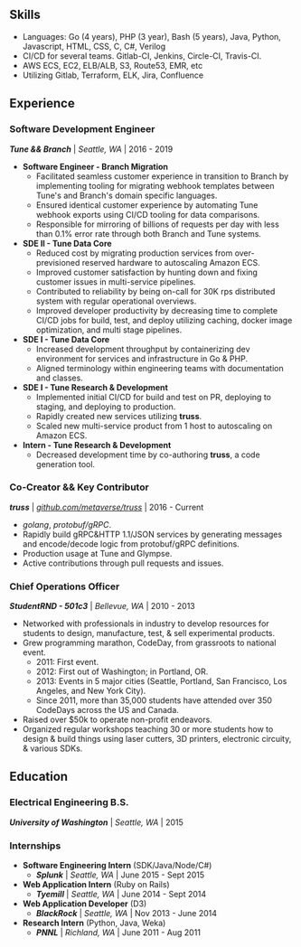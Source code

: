 ## Skills
- Languages: Go (4 years), PHP (3 year), Bash (5 years), Java, Python, Javascript, HTML, CSS, C, C#, Verilog
- CI/CD for several teams. Gitlab-CI, Jenkins, Circle-CI, Travis-CI.
- AWS ECS, EC2, ELB/ALB, S3, Route53, EMR, etc
- Utilizing Gitlab, Terraform, ELK, Jira, Confluence

## Experience

### Software Development Engineer

***Tune && Branch*** | *Seattle, WA* | 2016 - 2019

- **Software Engineer - Branch Migration**
	- Facilitated seamless customer experience in transition to Branch by implementing tooling for migrating webhook templates between Tune's and Branch's domain specific languages.
	- Ensured identical customer experience by automating Tune webhook exports using CI/CD tooling for data comparisons.
	- Responsible for mirroring of billions of requests per day with less than 0.1% error rate through both Branch and Tune systems.
- **SDE II - Tune Data Core**
	- Reduced cost by migrating production services from over-previsioned reserved hardware to autoscaling Amazon ECS.
	- Improved customer satisfaction by hunting down and fixing customer issues in multi-service pipelines.
	- Contributed to reliability by being on-call for 30K rps distributed system with regular operational overviews.
	- Improved developer productivity by decreasing time to complete CI/CD jobs for build, test, and deploy utilizing caching, docker image optimization, and multi stage pipelines.
- **SDE I - Tune Data Core**
	- Increased development throughput by containerizing dev environment for services and infrastructure in Go & PHP.
	- Aligned terminology within engineering teams with documentation and classes.
- **SDE I - Tune Research & Development**
	- Implemented initial CI/CD for build and test on PR, deploying to staging, and deploying to production.
	- Rapidly created new services utilizing **truss**.
	- Scaled new multi-service product from 1 host to autoscaling on Amazon ECS.
- **Intern - Tune Research & Development**
	- Decreased development time by co-authoring **truss**, a code generation tool.

### Co-Creator && Key Contributor

***truss*** | *[github.com/metaverse/truss](https://github.com/metaverse/truss)* | 2016 - Current

- *golang*, *protobuf/gRPC*.
- Rapidly build gRPC&HTTP 1.1/JSON services by generating messages and encode/decode logic from protobuf/gRPC definitions.
- Production usage at Tune and Glympse.
- Active contributions through pull requests and issues.

### Chief Operations Officer

***StudentRND - 501c3*** | *Bellevue, WA* | 2010 - 2013

- Networked with professionals in industry to develop resources for students to design, manufacture, test, & sell experimental products.
- Grew programming marathon, CodeDay, from grassroots to national event.
	- 2011: First event.
	- 2012: First out of Washington; in Portland, OR.
	- 2013: Events in 5 major cities (Seattle, Portland, San Francisco, Los Angeles, and New York City).
    - Since 2011, more than 35,000 students have attended over 350 CodeDays across the US and Canada.
- Raised over $50k to operate non-profit endeavors.
- Organized regular workshops teaching 30 or more students how to design & build things using laser cutters, 3D printers, electronic circuity, & various SDKs.


## Education

### Electrical Engineering B.S.
***University of Washington*** | *Seattle, WA* | 2015

### Internships

- **Software Engineering Intern** (SDK/Java/Node/C#)
	- ***Splunk*** | *Seattle, WA* | June 2015 - Sept 2015
- **Web Application Intern** (Ruby on Rails)
	- ***Tyemill*** | *Seattle, WA* | June 2014 - Sept 2014
- **Web Application Developer** (D3)
	- ***BlackRock*** | *Seattle, WA* | Nov 2013 - June 2014
- **Research Intern** (Python, Java, Weka)
	- ***PNNL*** | *Richland, WA* | June 2011 - Aug 2011

